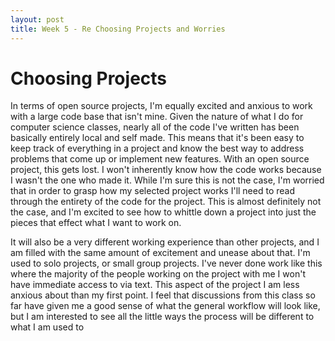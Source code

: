 ```yaml
---
layout: post
title: Week 5 - Re Choosing Projects and Worries
---
```


# Choosing Projects

In terms of open source projects, I'm equally excited and anxious to work with a large code base that isn't mine. Given the nature of what I do for computer science classes, nearly all of the code I've written has been basically entirely local and self made. This means that it's been easy to keep track of everything in a project and know the best way to address problems that come up or implement new features. With an open source project, this gets lost. I won't inherently know how the code works because I wasn't the one who made it. While I'm sure this is not the case, I'm worried that in order to grasp how my selected project works I'll need to read through the entirety of the code for the project. This is almost definitely not the case, and I'm excited to see how to whittle down a project into just the pieces that effect what I want to work on.

It will also be a very different working experience than other projects, and I am filled with the same amount of excitement and unease about that. I'm used to solo projects, or small group projects. I've never done work like this where the majority of the people working on the project with me I won't have immediate access to via text. This aspect of the project I am less anxious about than my first point. I feel that discussions from this class so far have given me a good sense of what the general workflow will look like, but I am interested to see all the little ways the process will be different to what I am used to